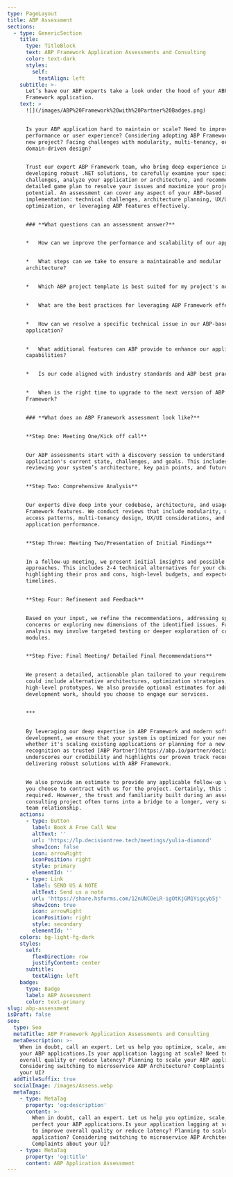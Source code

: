 ```yaml
---
type: PageLayout
title: ABP Assessment
sections:
  - type: GenericSection
    title:
      type: TitleBlock
      text: ABP Framework Application Assessments and Consulting
      color: text-dark
      styles:
        self:
          textAlign: left
    subtitle: >-
      Let’s have our ABP experts take a look under the hood of your ABP
      Framework application.
    text: >
      ![](/images/ABP%20Framework%20with%20Partner%20Badges.png)


      Is your ABP application hard to maintain or scale? Need to improve
      performance or user experience? Considering adopting ABP Framework for a
      new project? Facing challenges with modularity, multi-tenancy, or
      domain-driven design?


      Trust our expert ABP Framework team, who bring deep experience in
      developing robust .NET solutions, to carefully examine your specific
      challenges, analyze your application or architecture, and recommend a
      detailed game plan to resolve your issues and maximize your project's
      potential. An assessment can cover any aspect of your ABP-based
      implementation: technical challenges, architecture planning, UX/UI
      optimization, or leveraging ABP features effectively.


      ### **What questions can an assessment answer?**


      *   How can we improve the performance and scalability of our application?


      *   What steps can we take to ensure a maintainable and modular
      architecture?


      *   Which ABP project template is best suited for my project's needs?


      *   What are the best practices for leveraging ABP Framework effectively?


      *   How can we resolve a specific technical issue in our ABP-based
      application?


      *   What additional features can ABP provide to enhance our application's
      capabilities?


      *   Is our code aligned with industry standards and ABP best practices?


      *   When is the right time to upgrade to the next version of ABP
      Framework?


      ### **What does an ABP Framework assessment look like?**


      **Step One: Meeting One/Kick off call**


      Our ABP assessments start with a discovery session to understand your
      application's current state, challenges, and goals. This includes
      reviewing your system’s architecture, key pain points, and future plans.


      **Step Two: Comprehensive Analysis**


      Our experts dive deep into your codebase, architecture, and usage of ABP
      Framework features. We conduct reviews that include modularity, data
      access patterns, multi-tenancy design, UX/UI considerations, and
      application performance.


      **Step Three: Meeting Two/Presentation of Initial Findings**


      In a follow-up meeting, we present initial insights and possible
      approaches. This includes 2-4 technical alternatives for your challenges,
      highlighting their pros and cons, high-level budgets, and expected
      timelines.


      **Step Four: Refinement and Feedback**


      Based on your input, we refine the recommendations, addressing specific
      concerns or exploring new dimensions of the identified issues. Further
      analysis may involve targeted testing or deeper exploration of critical
      modules.


      **Step Five: Final Meeting/ Detailed Final Recommendations**


      We present a detailed, actionable plan tailored to your requirements. This
      could include alternative architectures, optimization strategies, and
      high-level prototypes. We also provide optional estimates for additional
      development work, should you choose to engage our services.


      ***


      By leveraging our deep expertise in ABP Framework and modern software
      development, we ensure that your system is optimized for your needs,
      whether it's scaling existing applications or planning for a new one. Our
      recognition as trusted [ABP Partner](https://abp.io/partner/decisiontree)
      underscores our credibility and highlights our proven track record in
      delivering robust solutions with ABP Framework.


      We also provide an estimate to provide any applicable follow-up work, if
      you choose to contract with us for the project. Certainly, this is not
      required. However, the trust and familiarity built during an assessment or
      consulting project often turns into a bridge to a longer, very satisfying
      team relationship.
    actions:
      - type: Button
        label: Book A Free Call Now
        altText: ''
        url: 'https://lp.decisiontree.tech/meetings/yulia-diamond'
        showIcon: false
        icon: arrowRight
        iconPosition: right
        style: primary
        elementId: ''
      - type: Link
        label: SEND US A NOTE
        altText: Send us a note
        url: 'https://share.hsforms.com/12nUNCOeLR-igOtKjGM1Yigcyb5j'
        showIcon: true
        icon: arrowRight
        iconPosition: right
        style: secondary
        elementId: ''
    colors: bg-light-fg-dark
    styles:
      self:
        flexDirection: row
        justifyContent: center
      subtitle:
        textAlign: left
    badge:
      type: Badge
      label: ABP Assessment
      color: text-primary
slug: abp-assessment
isDraft: false
seo:
  type: Seo
  metaTitle: ABP Framework Application Assessments and Consulting
  metaDescription: >-
    When in doubt, call an expert. Let us help you optimize, scale, and perfect
    your ABP applications.Is your application lagging at scale? Need to improve
    overall quality or reduce latency? Planning to scale your ABP application?
    Considering switching to microservice ABP Architecture? Complaints about
    your UI?
  addTitleSuffix: true
  socialImage: /images/Assess.webp
  metaTags:
    - type: MetaTag
      property: 'og:description'
      content: >-
        When in doubt, call an expert. Let us help you optimize, scale, and
        perfect your ABP applications.Is your application lagging at scale? Need
        to improve overall quality or reduce latency? Planning to scale your ABP
        application? Considering switching to microservice ABP Architecture?
        Complaints about your UI?
    - type: MetaTag
      property: 'og:title'
      content: ABP Application Assessment
---
```

